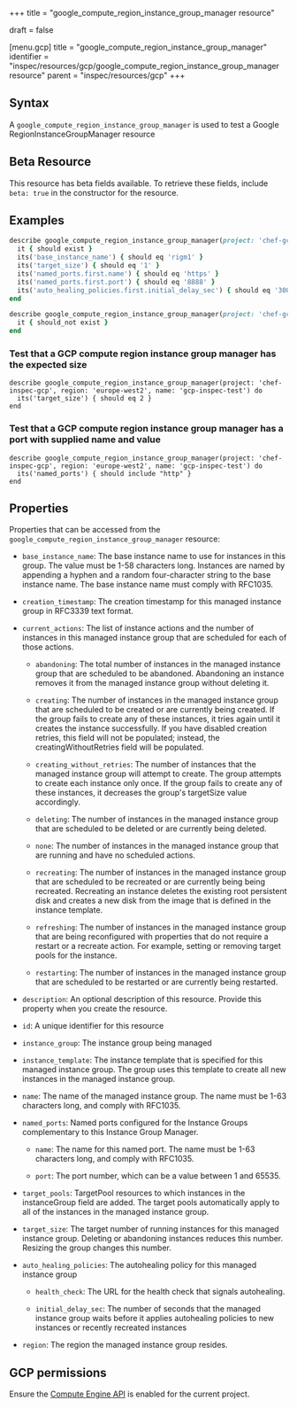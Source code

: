 +++
title = "google_compute_region_instance_group_manager resource"

draft = false


[menu.gcp]
title = "google_compute_region_instance_group_manager"
identifier = "inspec/resources/gcp/google_compute_region_instance_group_manager resource"
parent = "inspec/resources/gcp"
+++

## Syntax

A `google_compute_region_instance_group_manager` is used to test a Google RegionInstanceGroupManager resource


## Beta Resource
This resource has beta fields available. To retrieve these fields, include `beta: true` in the constructor for the resource.

## Examples

```ruby
describe google_compute_region_instance_group_manager(project: 'chef-gcp-inspec', region: 'europe-west2', name: 'inspec-rigm') do
  it { should exist }
  its('base_instance_name') { should eq 'rigm1' }
  its('target_size') { should eq '1' }
  its('named_ports.first.name') { should eq 'https' }
  its('named_ports.first.port') { should eq '8888' }
  its('auto_healing_policies.first.initial_delay_sec') { should eq '300' }
end

describe google_compute_region_instance_group_manager(project: 'chef-gcp-inspec', region: 'europe-west2', name: 'nonexistent') do
  it { should_not exist }
end
```

### Test that a GCP compute region instance group manager has the expected size

    describe google_compute_region_instance_group_manager(project: 'chef-inspec-gcp', region: 'europe-west2', name: 'gcp-inspec-test') do
      its('target_size') { should eq 2 }
    end

### Test that a GCP compute region instance group manager has a port with supplied name and value

    describe google_compute_region_instance_group_manager(project: 'chef-inspec-gcp', region: 'europe-west2', name: 'gcp-inspec-test') do
      its('named_ports') { should include "http" }
    end

## Properties

Properties that can be accessed from the `google_compute_region_instance_group_manager` resource:


  * `base_instance_name`: The base instance name to use for instances in this group. The value must be 1-58 characters long. Instances are named by appending a hyphen and a random four-character string to the base instance name. The base instance name must comply with RFC1035.

  * `creation_timestamp`: The creation timestamp for this managed instance group in RFC3339 text format.

  * `current_actions`: The list of instance actions and the number of instances in this managed instance group that are scheduled for each of those actions.

    * `abandoning`: The total number of instances in the managed instance group that are scheduled to be abandoned. Abandoning an instance removes it from the managed instance group without deleting it.

    * `creating`: The number of instances in the managed instance group that are scheduled to be created or are currently being created. If the group fails to create any of these instances, it tries again until it creates the instance successfully.  If you have disabled creation retries, this field will not be populated; instead, the creatingWithoutRetries field will be populated.

    * `creating_without_retries`: The number of instances that the managed instance group will attempt to create. The group attempts to create each instance only once. If the group fails to create any of these instances, it decreases the group's targetSize value accordingly.

    * `deleting`: The number of instances in the managed instance group that are scheduled to be deleted or are currently being deleted.

    * `none`: The number of instances in the managed instance group that are running and have no scheduled actions.

    * `recreating`: The number of instances in the managed instance group that are scheduled to be recreated or are currently being being recreated. Recreating an instance deletes the existing root persistent disk and creates a new disk from the image that is defined in the instance template.

    * `refreshing`: The number of instances in the managed instance group that are being reconfigured with properties that do not require a restart or a recreate action. For example, setting or removing target pools for the instance.

    * `restarting`: The number of instances in the managed instance group that are scheduled to be restarted or are currently being restarted.

  * `description`: An optional description of this resource. Provide this property when you create the resource.

  * `id`: A unique identifier for this resource

  * `instance_group`: The instance group being managed

  * `instance_template`: The instance template that is specified for this managed instance group. The group uses this template to create all new instances in the managed instance group.

  * `name`: The name of the managed instance group. The name must be 1-63 characters long, and comply with RFC1035.

  * `named_ports`: Named ports configured for the Instance Groups complementary to this Instance Group Manager.

    * `name`: The name for this named port. The name must be 1-63 characters long, and comply with RFC1035.

    * `port`: The port number, which can be a value between 1 and 65535.

  * `target_pools`: TargetPool resources to which instances in the instanceGroup field are added. The target pools automatically apply to all of the instances in the managed instance group.

  * `target_size`: The target number of running instances for this managed instance group. Deleting or abandoning instances reduces this number. Resizing the group changes this number.

  * `auto_healing_policies`: The autohealing policy for this managed instance group

    * `health_check`: The URL for the health check that signals autohealing.

    * `initial_delay_sec`: The number of seconds that the managed instance group waits before it applies autohealing policies to new instances or recently recreated instances

  * `region`: The region the managed instance group resides.


## GCP permissions

Ensure the [Compute Engine API](https://console.cloud.google.com/apis/library/compute.googleapis.com/) is enabled for the current project.
